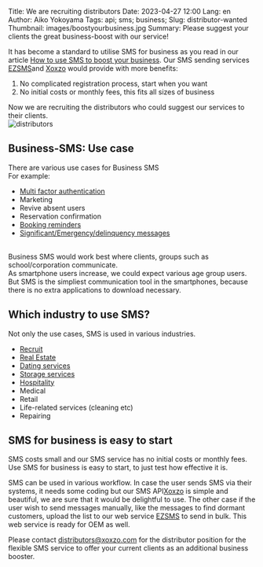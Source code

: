 Title: We are recruiting distributors
Date: 2023-04-27 12:00
Lang: en
Author: Aiko Yokoyama
Tags: api; sms; business;
Slug: distributor-wanted
Thumbnail: images/boostyourbusiness.jpg
Summary: Please suggest your clients the great business-boost with our service!


It has become a standard to utilise SMS for business as you read in our article [How to use SMS to boost your business](https://blog.xoxzo.com/en/2018/04/23/boost-your-business/).
Our SMS sending services [EZSMS](ezsms.biz)and [Xoxzo](xoxzo.com) would provide with more benefits:
1. No complicated registration process, start when you want
2. No initial costs or monthly fees, this fits all sizes of business


Now we are recruiting the distributors who could suggest our services to their clients.</br>
![distributors](/images/distributor-en.png)

## Business-SMS: Use case

There are various use cases for Business SMS</br>
For example:</br>
* [Multi factor authentication](https://www.xoxzo.com/en/about/use-cases/two-factor-authentication/)</br>
* Marketing</br>
* Revive absent users</br>
* Reservation confirmation</br>
* [Booking reminders](https://www.xoxzo.com/en/about/use-cases/appointment-reminder/)</br>
* [Significant/Emergency/delinquency messages](https://www.xoxzo.com/en/about/use-cases/customer-alert-and-notification/)</br>
</br>
Business SMS would work best where clients, groups such as school/corporation communicate.</br>
As smartphone users increase, we could expect various age group users. 
But SMS is the simpliest communication tool in the smartphones, because there is no extra applications to download necessary.


## Which industry to use SMS?

Not only the use cases, SMS is used in various industries.</br>
* [Recruit](https://www.ezsms.biz/en/faq/industries/recruitment/)</br>
* [Real Estate](https://www.ezsms.biz/en/faq/industries/real-estate/)</br>
* [Dating services](https://www.ezsms.biz/en/faq/industries/dating/)</br>
* [Storage services](https://www.ezsms.biz/en/faq/industries/storage/)</br>
* [Hospitality](https://www.ezsms.biz/ja/faq/industries/hospitality/)</br>
* Medical</br>
* Retail</br>
* Life-related services (cleaning etc)</br>
* Repairing</br>

## SMS for business is easy to start

SMS costs small and our SMS service has no initial costs or monthly fees. Use SMS for business is easy to start, to just test how effective it is.</br>

SMS can be used in various workflow. In case the user sends SMS via their systems, it needs some coding but our  SMS API[Xoxzo](xoxzo.com) is simple and beautiful, we are sure that it would be delightful to use. The other case if the user wish to send messages manually, like the messages to find dormant customers, upload the list to our web service [EZSMS](ezsms.biz) to send in bulk. This web service is ready for OEM as well.</br>

Please contact distributors@xoxzo.com for the distributor position for the flexible SMS service to offer your current clients as an additional business booster.
